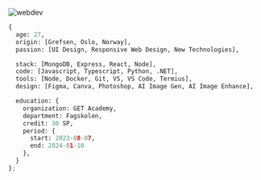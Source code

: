 ![webdev](https://github.com/stiantha/stiantha/assets/132207909/bac8f9c2-37e8-4abc-ba59-fa6c384ad9ec)

```python
{
  age: 27,
  origin: [Grefsen, Oslo, Norway],
  passion: [UI Design, Responsive Web Design, New Technologies],

  stack: [MongoDB, Express, React, Node],
  code: [Javascript, Typescript, Python, .NET],
  tools: [Node, Docker, Git, VS, VS Code, Termius],
  design: [Figma, Canva, Photoshop, AI Image Gen, AI Image Enhance],

  education: {
    organization: GET Academy,
    department: Fagskolen,
    credit: 30 SP,
    period: {
      start: 2023-08-07,
      end: 2024-01-10
    },
  }
};

```
